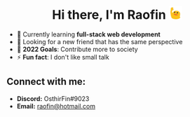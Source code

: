<h1 align="center">Hi there, I'm Raofin <img title="" alt="" src="https://raw.githubusercontent.com/Raofin/Raofin/main/wave.gif" width="30px"></h1>

- 🌱 Currently learning **full-stack web development**
- 👯 Looking for a new friend that has the same perspective
- 🥅 **2022 Goals**: Contribute more to society
- ⚡ **Fun fact**: I don't like small talk

<h2>Connect with me:</h2>

- **Discord:** OsthirFin#9023
- **Email:** raofin@hotmail.com

<br />
<p align="center">
    <a href="">
        <img title="" alt="" src="https://github-readme-streak-stats.herokuapp.com?user=Raofin&theme=dark&date_format=M%20j%5B%2C%20Y%5D&fire=0093FF&ring=0093FF&background=0D1117&currStreakLabel=0093FF&border=30363D"/>
</p>
